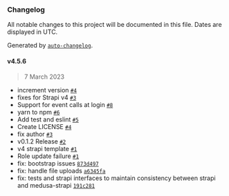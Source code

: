 ### Changelog

All notable changes to this project will be documented in this file. Dates are displayed in UTC.

Generated by [`auto-changelog`](https://github.com/CookPete/auto-changelog).

#### v4.5.6

> 7 March 2023

- increment version [`#4`](https://github.com/SGFGOV/medusa-strapi-repo/pull/4)
- fixes for Strapi v4 [`#3`](https://github.com/SGFGOV/medusa-strapi-repo/pull/3)
- Support for event calls at login [`#8`](https://github.com/SGFGOV/medusa-strapi-repo/pull/8)
- yarn to npm [`#6`](https://github.com/SGFGOV/medusa-strapi-repo/pull/6)
- Add test and eslint [`#5`](https://github.com/SGFGOV/medusa-strapi-repo/pull/5)
- Create LICENSE [`#4`](https://github.com/SGFGOV/medusa-strapi-repo/pull/4)
- fix author [`#3`](https://github.com/SGFGOV/medusa-strapi-repo/pull/3)
- v0.1.2 Release [`#2`](https://github.com/SGFGOV/medusa-strapi-repo/pull/2)
- v4 strapi template [`#1`](https://github.com/SGFGOV/medusa-strapi-repo/pull/1)
- Role update failure [`#1`](https://github.com/SGFGOV/medusa-strapi-repo/pull/1)
- fix: bootstrap issues [`873d497`](https://github.com/SGFGOV/medusa-strapi-repo/commit/873d497157cd6c59db1af02280633c79f11d16bc)
- fix: handle file uploads [`a6345fa`](https://github.com/SGFGOV/medusa-strapi-repo/commit/a6345fac0c9d536929048c48570ec5153fd15c8e)
- fix: tests and strapi interfaces to maintain consistency between strapi and medusa-strapi [`191c281`](https://github.com/SGFGOV/medusa-strapi-repo/commit/191c28175e23f4719024a82cd07db75806f1f1d1)
